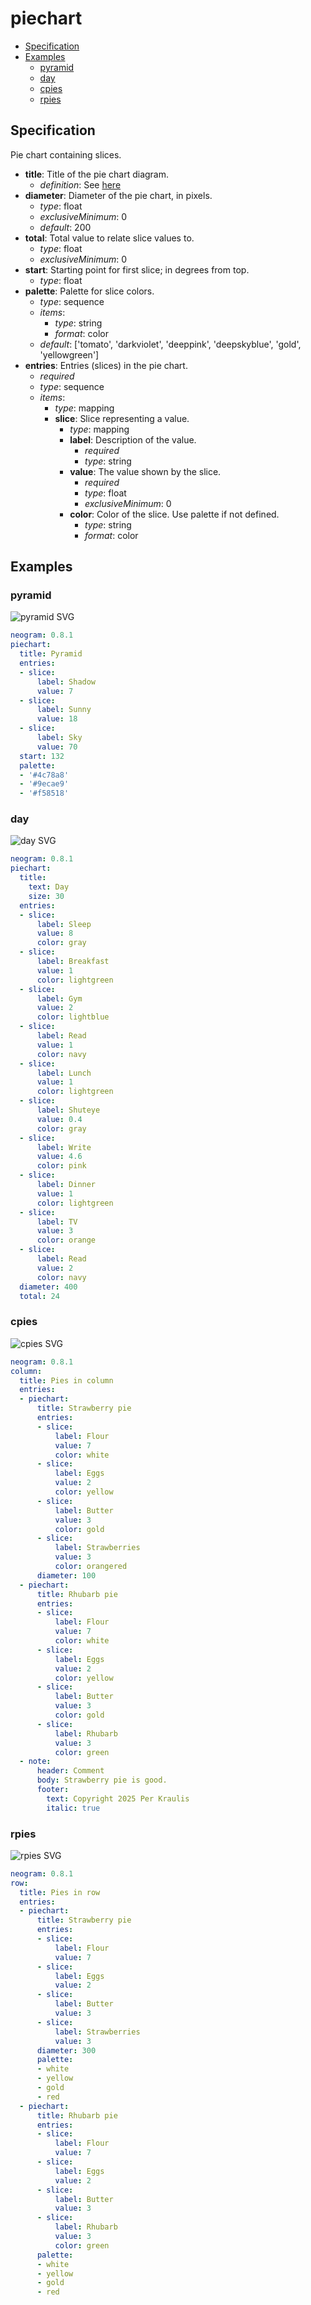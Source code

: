 # piechart

- [Specification](#specification)
- [Examples](#examples)
  - [pyramid](#pyramid)
  - [day](#day)
  - [cpies](#cpies)
  - [rpies](#rpies)

## Specification
Pie chart containing slices.

- **title**: Title of the pie chart diagram.
    - *definition*: See [here](timelines.md)
- **diameter**: Diameter of the pie chart, in pixels.
  - *type*: float
  - *exclusiveMinimum*: 0
  - *default*: 200
- **total**: Total value to relate slice values to.
  - *type*: float
  - *exclusiveMinimum*: 0
- **start**: Starting point for first slice; in degrees from top.
  - *type*: float
- **palette**: Palette for slice colors.
  - *type*: sequence
  - *items*:
    - *type*: string
    - *format*: color
  - *default*: ['tomato', 'darkviolet', 'deeppink', 'deepskyblue', 'gold', 'yellowgreen']
- **entries**: Entries (slices) in the pie chart.
  - *required*
  - *type*: sequence
  - *items*:
    - *type*: mapping
    - **slice**: Slice representing a value.
      - *type*: mapping
      - **label**: Description of the value.
        - *required*
        - *type*: string
      - **value**: The value shown by the slice.
        - *required*
        - *type*: float
        - *exclusiveMinimum*: 0
      - **color**: Color of the slice. Use palette if not defined.
        - *type*: string
        - *format*: color
## Examples

### pyramid

![pyramid SVG](pyramid.svg)

```yaml
neogram: 0.8.1
piechart:
  title: Pyramid
  entries:
  - slice:
      label: Shadow
      value: 7
  - slice:
      label: Sunny
      value: 18
  - slice:
      label: Sky
      value: 70
  start: 132
  palette:
  - '#4c78a8'
  - '#9ecae9'
  - '#f58518'
```
### day

![day SVG](day.svg)

```yaml
neogram: 0.8.1
piechart:
  title:
    text: Day
    size: 30
  entries:
  - slice:
      label: Sleep
      value: 8
      color: gray
  - slice:
      label: Breakfast
      value: 1
      color: lightgreen
  - slice:
      label: Gym
      value: 2
      color: lightblue
  - slice:
      label: Read
      value: 1
      color: navy
  - slice:
      label: Lunch
      value: 1
      color: lightgreen
  - slice:
      label: Shuteye
      value: 0.4
      color: gray
  - slice:
      label: Write
      value: 4.6
      color: pink
  - slice:
      label: Dinner
      value: 1
      color: lightgreen
  - slice:
      label: TV
      value: 3
      color: orange
  - slice:
      label: Read
      value: 2
      color: navy
  diameter: 400
  total: 24
```
### cpies

![cpies SVG](cpies.svg)

```yaml
neogram: 0.8.1
column:
  title: Pies in column
  entries:
  - piechart:
      title: Strawberry pie
      entries:
      - slice:
          label: Flour
          value: 7
          color: white
      - slice:
          label: Eggs
          value: 2
          color: yellow
      - slice:
          label: Butter
          value: 3
          color: gold
      - slice:
          label: Strawberries
          value: 3
          color: orangered
      diameter: 100
  - piechart:
      title: Rhubarb pie
      entries:
      - slice:
          label: Flour
          value: 7
          color: white
      - slice:
          label: Eggs
          value: 2
          color: yellow
      - slice:
          label: Butter
          value: 3
          color: gold
      - slice:
          label: Rhubarb
          value: 3
          color: green
  - note:
      header: Comment
      body: Strawberry pie is good.
      footer:
        text: Copyright 2025 Per Kraulis
        italic: true
```
### rpies

![rpies SVG](rpies.svg)

```yaml
neogram: 0.8.1
row:
  title: Pies in row
  entries:
  - piechart:
      title: Strawberry pie
      entries:
      - slice:
          label: Flour
          value: 7
      - slice:
          label: Eggs
          value: 2
      - slice:
          label: Butter
          value: 3
      - slice:
          label: Strawberries
          value: 3
      diameter: 300
      palette:
      - white
      - yellow
      - gold
      - red
  - piechart:
      title: Rhubarb pie
      entries:
      - slice:
          label: Flour
          value: 7
      - slice:
          label: Eggs
          value: 2
      - slice:
          label: Butter
          value: 3
      - slice:
          label: Rhubarb
          value: 3
          color: green
      palette:
      - white
      - yellow
      - gold
      - red
```

